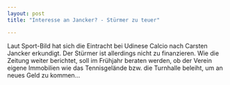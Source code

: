 ```yaml
---
layout: post
title: "Interesse an Jancker? - Stürmer zu teuer"

---
```


Laut Sport-Bild hat sich die Eintracht bei Udinese Calcio nach Carsten Jancker erkundigt. Der Stürmer ist allerdings nicht zu finanzieren. Wie die Zeitung weiter berichtet, soll im Frühjahr beraten werden, ob der Verein eigene Immobilien wie das Tennisgelände bzw. die Turnhalle beleiht, um an neues Geld zu kommen...


